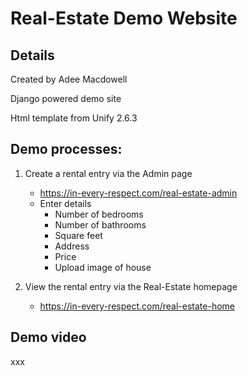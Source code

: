# Real-Estate Demo Website

## Details

Created by Adee Macdowell

Django powered demo site

Html template from Unify 2.6.3

## Demo processes:
1. Create a rental entry via the Admin page
	- https://in-every-respect.com/real-estate-admin
	- Enter details
		- Number of bedrooms
		- Number of bathrooms
		- Square feet
		- Address
		- Price
		- Upload image of house

2. View the rental entry via the Real-Estate homepage
	- https://in-every-respect.com/real-estate-home

## Demo video
xxx


